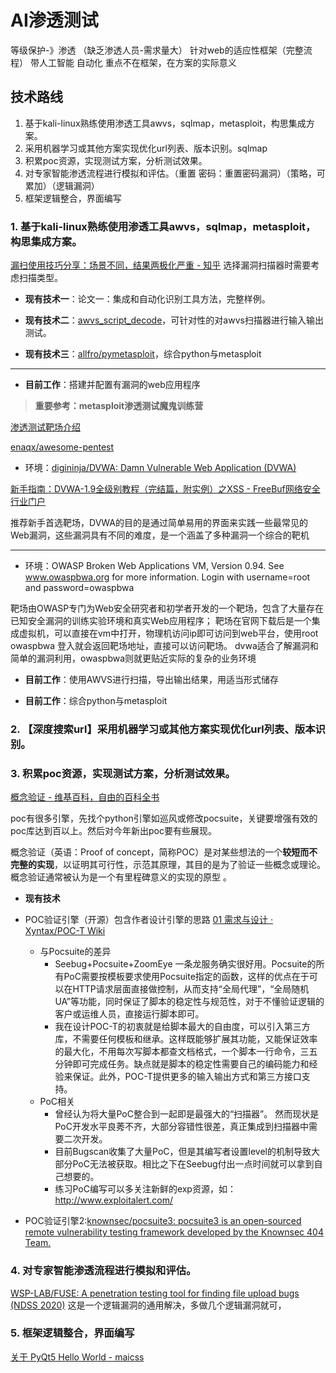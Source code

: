 # AI渗透测试

等级保护-》渗透
（缺乏渗透人员-需求量大）
针对web的适应性框架（完整流程）
带人工智能 自动化
重点不在框架，在方案的实际意义

## 技术路线

1. 基于kali-linux熟练使用渗透工具awvs，sqlmap，metasploit，构思集成方案。
2. 采用机器学习或其他方案实现优化url列表、版本识别。sqlmap
3. 积累poc资源，实现测试方案，分析测试效果。
4. 对专家智能渗透流程进行模拟和评估。（重置 密码：重置密码漏洞）（策略，可累加）（逻辑漏洞）
5. 框架逻辑整合，界面编写
  
<!-- 
GUI搭建与逻辑整合：分级抽象渗透框架的搭建

> 受到xyntax设计思路启发。[01 需求与设计 · Xyntax/POC-T Wiki](https://github.com/Xyntax/POC-T/wiki/01-%E9%9C%80%E6%B1%82%E4%B8%8E%E8%AE%BE%E8%AE%A1)

渗透攻击已经拥有了如此之多的**PoC资源**，以及繁多的**现成框架**，为何还需要我们的框架呢？

首先，所谓PoC，就是一个渗透概念的基础实例。不是将所有PoC整合就是完美的扫描器，而是必须与框架结合，统一使用才能发挥出“量变引起质变”的效果。因此，PoC通常需要一定程度的**基于框架的二次开发**。

现有的框架基本覆盖了渗透测试的所有需求，但每一个框架都有其局限性，所以维护一个**兼容性好**，**扩展潜力强**，并且**开发思路清晰**的框架是有意义的。几乎所有的渗透框架（msf[yes]...）都支持扩展插件，来保证框架的扩展性。框架对插件和模块的调用构成了框架的**实例**。

然而所有框架都存在矛盾，为了保证扩展插件的质量，框架一般会给出复杂的文档格式要求（Pocsuite[yes],msf[unknown]...），格式的限制增加了插件开发的成本，也增加了实例的使用成本。使得一些简易的PoC无法很快的融入框架。

而我们这套框架的优势便在于**覆盖了渗透测试实例的每个级别**。从低到高分别是代码级，专一框架级，多功能框架级，以及最高的OS发行版本级。一般框架所支持的插件与实例都是局限在某一级别。我们的框架（希望实现）对从代码级到多功能框架级的实例都能有较好的支持。

在低层次级，给插件最大的自由度，不需要继承框架中的模块，只需要读取最基本的输入。保证渗透工程师能够高效快速编写测试简易的PoC。
同时在高层次级，不仅能提供高可靠性的模块以及现成框架接口，保证插件的稳定性。在面向非专业用户，高层次的应用插件提供的实例也有足够的易用性。

总结，安全技术人员经常会遇到不同层次的需求，本框架（希望实现）对从代码级到多功能框架级的渗透测试实例都能有较好的支持。安全技术人员在使用本框架进行渗透测试实践的时候，可以根据需求，灵活的选择框架中不同级别的模块和接口，**高效编写**出符合需求的**渗透测试实例**。 -->

<!-- [Penetration test - Wikipedia](https://en.wikipedia.org/wiki/Penetration_test#Specialized_OS_distributions)

- 代码级
- 框架级: 
  - 专一框架、工具级别：Nmap,awvs,
  - 多功能框架：Metasploit Project,（本框架的定位）
- OS发行版本级: Kali Linux based on Debian, -->

<!-- > 根据对框架的分析，可以重新锚定各条技术路线的位置。
> 本项目的技术路线可以概括为搭建分级框架，并且为了验证框架的可扩展性，在框架的不同层级不同部分进行实例化 -->

<!-- **路线1：基于kali-linux熟练使用渗透工具awvs，sqlmap，metasploit，构思集成方案。**：
>【接口实现】为现有的框架与本框架之间编写接口（metasploit等），并且编写框架直接的链接模块
- 分析输入，调用框架，保存输出（awvs[yes]）
- 将输入输出转化为统一格式
  - （扫描报告是否有现成的储存格式？有则）储存为现有数据格式
  - msf 输入格式
    - avws扫描的结果很不完全
    - 新框架都采用深度学习

**路线2：采用机器学习或其他方案实现优化url列表、版本识别。**：
>【AI模块实现】加入、调用机器学习模块。
- 输入URL列表，给出对URL恶意性的猜测评估。筛选URL，xray（非开源）
- （版本识别模块如何通过AI优化？）

**路线3：积累poc资源，实现测试方案，分析测试效果。**
> 【PoC实例化】将已有poc（以及不同来源的poc组）依照本框架进行实例化，同时要实现
- 简易PoC的易移植性，只需要遵守框架最底层的模块限制
- 复杂PoC的可移植性、可靠性，需要实现对高级模块和接口的调用

**路线4：对专家智能渗透流程进行模拟和评估。**
> 【】 -->

### 1. 基于kali-linux熟练使用渗透工具awvs，sqlmap，metasploit，构思集成方案。

[漏扫使用技巧分享：场景不同，结果两极化严重 - 知乎](https://zhuanlan.zhihu.com/p/111875353)
选择漏洞扫描器时需要考虑扫描类型。

- **现有技术一**：论文一：集成和自动化识别工具方法，完整样例。

<!-- 参考文献：1. 渗透测试中信息采集的知识提取与集成 Knowledge Extraction and Integration for Information Gathering in Penetration Testing.docx 

本文回顾和识别开源子域枚举和服务扫描工具，并提出了一种集成和自动化识别工具的方法。 结果表明，由于减少了人工任务，使用我们的方法大大改善了信息收集过程。【本竞赛项目的基本依据以及期望达到的目标】

本研究论文的重点是确定能够收集信息的工具，以便集成这些工具，从而使这些工具的组合输出易于管理、组织和分析。【评价标准】

我们正在审查和识别在识别信息系统的子域和开放端口方面最有效和最有效的子域和服务扫描工具。 然后我们使用shell脚本集成这些工具。 我们将集成工具的结果与独立工具进行比较，以评估我们的信息收集方法的效率和有效性。【技术路线】 -->

- **现有技术二**：[awvs_script_decode](https://github.com/fnmsd/awvs_script_decode)，可针对性的对awvs扫描器进行输入输出测试。

<!-- [gatlindada/awvs-decode: The best and easiest way to decode and repack AWVS scripts. AWVS 最好、最简单、最新的解码/再打包方法，仅15行代码！](https://github.com/gatlindada/awvs-decode) -->

- **现有技术三**：[allfro/pymetasploit](https://github.com/allfro/pymetasploit)，综合python与metasploit

<!-- > 工作概述：论文提供了一条技术路线，可以适当进行复现，并参考论文的分析和对比方法。利用现有对awvs的解码以及pymetasploit库的支持，可以简要实现从搭建broken服务器，到利用awvs针对性的扫描出该漏洞，并使用python的msf接口进行尝试性攻击，最后将信息收集流程、攻击流程以及攻击结果报告集成到gui中。 -->

---

- **目前工作**：搭建并配置有漏洞的web应用程序

> **重要参考：metasploit渗透测试魔鬼训练营**

[渗透测试靶场介绍](https://www.cnblogs.com/cainiao-chuanqi/p/13870199.html)

[enaqx/awesome-pentest](https://github.com/enaqx/awesome-pentest)

<!-- - 环境一：windows XP(vmware) + phpstudy 搭建本地服务器
包含b站视频教程，已失效，保存在本地
[小皮面板(phpstudy) - 让天下没有难配的服务器环境！](https://www.xp.cn/)

[新手指南：手把手教你如何搭建自己的渗透测试环境 - FreeBuf网络安全行业门户](https://www.freebuf.com/sectool/102661.html) -->

- 环境：[digininja/DVWA: Damn Vulnerable Web Application (DVWA)](https://github.com/digininja/DVWA)

[新手指南：DVWA-1.9全级别教程（完结篇，附实例）之XSS - FreeBuf网络安全行业门户](https://www.freebuf.com/articles/web/123779.html)

<!-- 使用PHP语言写的测试平台，要先搭好PHP+MYSQL的环境，把文件直接解压到你的站点根目录。

使用浏览器访问,我的本地环境：[Damn Vulnerable Web Application (DVWA) v1.10](http://10.10.10.130/DVWA)，输入用户名admin，密码password即可登录 -->

推荐新手首选靶场，DVWA的目的是通过简单易用的界面来实践一些最常见的Web漏洞，这些漏洞具有不同的难度，是一个涵盖了多种漏洞一个综合的靶机
<!-- 
- 【参考】 DVWA靶场共有十个模块，分别是

    - Brute Force（暴力（破解））
    - Command Injection（命令行注入） [phpStudy远程RCE漏洞复现_过云的博客-CSDN博客](https://blog.csdn.net/weixin_43268670/article/details/107098135)
    - CSRF（跨站请求伪造）
    - File Inclusion（文件包含）
    - File Upload（文件上传）
    - Insecure CAPTCHA （不安全的验证码）
    - SQL Injection（SQL注入）模拟sql注入攻击漏洞：[深入学习1———利用phpstudy搭建本地sql注入漏洞_这周末在做梦的博客-CSDN博客_phpstudy sql注入](https://blog.csdn.net/weixin_46203060/article/details/109411239)
    - SQL Injection（Blind）（SQL盲注）
    - XSS（Reflected）（反射型跨站脚本）
    - XSS（Stored）（存储型跨站脚本） -->

---

- 环境：OWASP Broken Web Applications VM, Version 0.94.  See www.owaspbwa.org for more information.
Login with username=root and password=owaspbwa

靶场由OWASP专门为Web安全研究者和初学者开发的一个靶场，包含了大量存在已知安全漏洞的训练实验环境和真实Web应用程序；
靶场在官网下载后是一个集成虚拟机，可以直接在vm中打开，物理机访问ip即可访问到web平台，使用root owaspbwa 登入就会返回靶场地址，直接可以访问靶场。
dvwa适合了解漏洞和简单的漏洞利用，owaspbwa则就更贴近实际的复杂的业务环境

- **目前工作**：使用AWVS进行扫描，导出输出结果，用适当形式储存

- **目前工作**：综合python与metasploit



### 2. 【深度搜索url】采用机器学习或其他方案实现优化url列表、版本识别。

<!-- Python 机器学习：https://zhuanlan.zhihu.com/p/112123064
Python 之 Sklearn 使用教程：https://www.jianshu.com/p/6ada34655862

算法总结：
优化算法分类及总结：https://blog.csdn.net/qq997843911/article/details/83445318 -->

<!-- [python 3.x-通过Selenium在Chrome上打开检查（按F12）-代码日志](https://stackoverflow.com/questions/59365968/opening-inspect-pressing-f12-on-chrome-via-selenium)

[java-Selenium Webdriver commit（）vs click（）-代码日志](https://stackoverflow.com/questions/17530104/selenium-webdriver-submit-vs-click)

[The Selenium Browser Automation Project :: Documentation for Selenium](https://www.selenium.dev/documentation/en/)

post方式结合
sqlmap.py -u "http://192.168.160.1/sqltest/post.php" --forms 
或 
sqlmap -u http://xxx.xxx.com/Login.asp --data "n=1&p=1"

sqlmap.py -u "http://localhost:8003/Production/PRODUCT_DETAIL.asp?id=1513"

[Usage · sqlmapproject/sqlmap Wiki](https://github.com/sqlmapproject/sqlmap/wiki/Usage)

[(11条消息) sqlmap之(一)----命令详解_fendo-CSDN博客_sqlmap命令详解](https://blog.csdn.net/u011781521/article/details/53979998)

可注入的url与url自身的特征有关，如参数，单词语义等相关。

因此首先建立规则过滤一些url后，然后用模型检测哪些可能是有漏洞的url，输入给sqlmap。

模型首先需要有一个GroundTruth参考标准数据集，哪些url是无漏洞的，哪些url有漏洞的，各有1000个

通过机器学习如随机森林，建立检测模型。要达到95%以上检测率。

找前辈要现有的技术路线。

- url 特征相关：
面向机器学习的恶意 URL 检测，主要关注提取特征：[用机器学习玩转恶意URL检测 - FreeBuf网络安全行业门户](https://www.freebuf.com/articles/network/131279.html)，技术路线如下：
    
  1. 分别拿到正常请求和恶意请求的数据集。
  2. 对无规律的数据集进行处理得到特征矩阵。
  3. 使用机器逻辑回归方式使用特征矩阵训练检测模型。
  4. 最后计算模型的准确度，并使用检测模型判断未知 URL 请求是恶意的还是正常的。

- 构建 url 样本集的统计学或机器学习模型：[基于机器学习的web异常检测 - FreeBuf网络安全行业门户](https://www.freebuf.com/articles/web/126543.html)
  1. 基于统计学习模型：特征例如，URL参数个数、参数值长度的均值和方差、参数字符分布、URL的访问频率
  2. 基于文本分析的机器学习模型：基于日志文本的分析
  3. 基于单分类模型：学习单类样本的最小边界，边界之外的则识别为异常。
  4. 基于聚类模型： -->

### 3. 积累poc资源，实现测试方案，分析测试效果。

[概念验证 - 维基百科，自由的百科全书](https://zh.wikipedia.org/wiki/%E6%A6%82%E5%BF%B5%E9%AA%8C%E8%AF%81)

poc有很多引擎，先找个python引擎如巡风或修改pocsuite，关键要增强有效的poc库达到百以上。然后对今年新出poc要有些展现。

概念验证（英语：Proof of concept，简称POC）是对某些想法的一个**较短而不完整的实现**，以证明其可行性，示范其原理，其目的是为了验证一些概念或理论。概念验证通常被认为是一个有里程碑意义的实现的原型 。 

<!-- 在计算机安全术语中，概念验证经常被用来作为漏洞利用的别名。（英语：Exploit，本意为“利用”）是计算机安全术语，指的是利用程序中的某些漏洞，来得到计算机的控制权 -->

- **现有技术**

- POC验证引擎（开源）包含作者设计引擎的思路 [01 需求与设计 · Xyntax/POC-T Wiki](https://github.com/Xyntax/POC-T/wiki/01-%E9%9C%80%E6%B1%82%E4%B8%8E%E8%AE%BE%E8%AE%A1)
    - 与Pocsuite的差异
        - Seebug+Pocsuite+ZoomEye 一条龙服务确实很好用。Pocsuite的所有PoC需要按模板要求使用Pocsuite指定的函数，这样的优点在于可以在HTTP请求层面直接做控制，从而支持“全局代理”，“全局随机UA”等功能，同时保证了脚本的稳定性与规范性，对于不懂验证逻辑的客户或运维人员，直接运行脚本即可。
        - 我在设计POC-T的初衷就是给脚本最大的自由度，可以引入第三方库，不需要任何模板和继承。这样既能够扩展其功能，又能保证效率的最大化，不用每次写脚本都查文档格式，一个脚本一行命令，三五分钟即可完成任务。缺点就是脚本的稳定性需要自己的编码能力和经验来保证。此外，POC-T提供更多的输入输出方式和第三方接口支持。
    - PoC相关
        - 曾经认为将大量PoC整合到一起即是最强大的“扫描器”。 然而现状是PoC开发水平良莠不齐，大部分容错性很差，真正集成到扫描器中需要二次开发。
        - 目前Bugscan收集了大量PoC，但是其编写者设置level的机制导致大部分PoC无法被获取。相比之下在Seebug付出一点时间就可以拿到自己想要的。
        - 练习PoC编写可以多关注新鲜的exp资源，如：http://www.exploitalert.com/

- POC验证引擎2:[knownsec/pocsuite3: pocsuite3 is an open-sourced remote vulnerability testing framework developed by the Knownsec 404 Team.](https://github.com/knownsec/pocsuite3)

### 4. 对专家智能渗透流程进行模拟和评估。

[WSP-LAB/FUSE: A penetration testing tool for finding file upload bugs (NDSS 2020)](https://github.com/WSP-LAB/FUSE) 这是一个逻辑漏洞的通用解决，多做几个逻辑漏洞就可，

### 5. 框架逻辑整合，界面编写

[关于 PyQt5 Hello World - maicss](https://maicss.gitbook.io/pyqt5-chinese-tutoral/hello_world)

<!-- 使用python搭建交互式终端实例
[PyQtTerminal-1/QTerminal.py at master · niuzhenjiang/PyQtTerminal-1](https://github.com/niuzhenjiang/PyQtTerminal-1/blob/master/QTerminal.py)

[Helium-icons 图标 - 113 个免费矢量图标下载 - Easyicon](https://www.easyicon.net/iconsearch/iconset:Helium-icons/?s=addtime_DESC) -->
